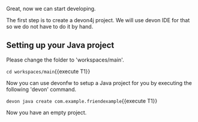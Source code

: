 Great, now we can start developing.

The first step is to create a devon4j project. We will use devon IDE for that so we do not have to do it by hand.


## Setting up your Java project

Please change the folder to &#39;workspaces/main&#39;.

`cd workspaces/main`{{execute T1}}

Now you can use devonfw to setup a Java project for you by executing the following 'devon' command.

`devon java create com.example.friendexample`{{execute T1}}

Now you have an empty project.
